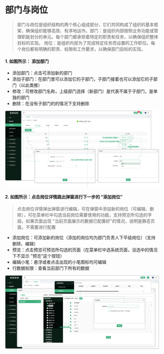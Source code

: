 # 部门与岗位


> 部门与岗位是组织结构的两个核心组成部分，它们共同构成了组织的基本框架，确保组织能够高效、有序地运作。部门：是组织内部按照业务功能或管理职能划分的单元。每个部门都承担着特定的职责和任务，以确保组织整体目标的实现。  岗位：是组织内部为了完成特定任务而设置的工作职位。每个岗位都有明确的职责、权限和工作要求，以确保部门目标的实现。

#### 1. 如图所示： 添加部门

* 添加部门：点击可添加新的部门
* 添加子部门：在部门里可以添加它的子部门，子部门接着也可以添加它的子部门（以此类推）
* 修改：可修改部门名称，上级部门选择（新部门）是代表不属于子部门，是单独的部门
* 删除：在没有子部门的的情况下支持删除

![如图所示](../../file/tjbm.png)

#### 2. 如图所示：点击岗位详情跳出弹窗进行下一步的 “添加岗位”
> 点击岗位详情弹出弹窗进行编辑，可在弹窗中添加新的岗位（可编辑、删除），可在菜单栏中勾选当前岗位需要使用的功能，支持预览所勾选的字段，如果页面出现 "当前页面展示的数据已配置好"的情况，说明是静态页面，不需要进行配置

* 添加岗位：可添加新的岗位（添加的岗位均为部门负责人下平级岗位）（支持删除、编辑）
* 预览：点击预览可预览所勾选的页面（在菜单栏中选系统页面，没选中的情况下不显示 ”预览“这个按钮）
* 编辑小笔：悬浮或者点击出现的小笔图标均可编辑
* 行数据权限：查看当前部门下所有的数据

![如图所示](../../file/gwxq.png)

